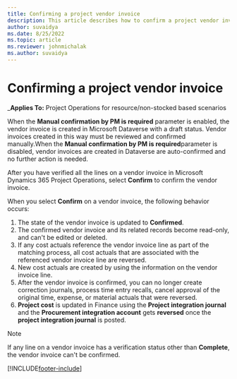 ```yaml
---
title: Confirming a project vendor invoice
description: This article describes how to confirm a project vendor invoice in Microsoft Dynamics 365 Project Operations and the financial impact of confirming a project vendor invoice.
author: suvaidya
ms.date: 8/25/2022
ms.topic: article
ms.reviewer: johnmichalak
ms.author: suvaidya
---
```


# Confirming a project vendor invoice

_**Applies To:** Project Operations for resource/non-stocked based scenarios

When the **Manual confirmation by PM is required** parameter is enabled, the vendor invoice is created in Microsoft Dataverse with a draft status. Vendor invoices created in this way must be reviewed and confirmed manually.When the **Manual confirmation by PM is required**parameter is disabled, vendor invoices are created in Dataverse are auto-confirmed and no further action is needed. 

After you have verified all the lines on a vendor invoice in Microsoft Dynamics 365 Project Operations, select **Confirm** to confirm the vendor invoice.

When you select **Confirm** on a vendor invoice, the following behavior occurs:

1. The state of the vendor invoice is updated to **Confirmed**.
1. The confirmed vendor invoice and its related records become read-only, and can't be edited or deleted.
1. If any cost actuals reference the vendor invoice line as part of the matching process, all cost actuals that are associated with the referenced vendor invoice line are reversed.
1. New cost actuals are created by using the information on the vendor invoice line.
1. After the vendor invoice is confirmed, you can no longer create correction journals, process time entry recalls, cancel approval of the original time, expense, or material actuals that were reversed.
1. **Project cost** is updated in Finance using the **Project integration journal** and the **Procurement integration account** gets **reversed** once the **project integration journal** is posted.


> [!NOTE]
> If any line on a vendor invoice has a verification status other than **Complete**, the vendor invoice can't be confirmed.

[!INCLUDE[footer-include](../includes/footer-banner.md)]

